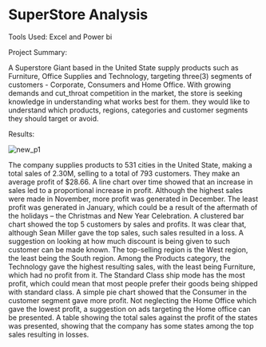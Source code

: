 # SuperStore Analysis

Tools Used: Excel and Power bi

Project Summary:

A Superstore Giant based in the United State supply products such as Furniture, Office Supplies and Technology, targeting three(3) segments of customers - Corporate, Consumers and Home Office.
With growing demands and cut_throat competition in the market, the store is seeking knowledge in understanding what works best for them. they would like to understand which products, regions, categories and customer segments they should target or avoid.

Results:

![new_p1](https://user-images.githubusercontent.com/60974441/170834868-fbbb485e-9747-4d8b-b08a-b219cb4644b9.PNG)

The company supplies products to 531 cities in the United State, making a total sales of 2.30M, selling to a total of 793 customers. They make an average profit of $28.66.
A line chart over time showed that an increase in sales led to a proportional increase in profit. Although the highest sales were made in November, more profit was generated in December. The least profit was generated in January, which could be a result of the aftermath of the holidays – the Christmas and New Year Celebration.
A clustered bar chart showed the top 5 customers by sales and profits. It was clear that, although Sean Miller gave the top sales, such sales resulted in a loss. A suggestion on looking at how much discount is being given to such customer can be made known.
The top-selling region is the West region, the least being the South region. Among the Products category, the Technology gave the highest resulting sales, with the least being Furniture, which had no profit from it.
The Standard Class ship mode has the most profit, which could mean that most people prefer their goods being shipped with standard class.
A simple pie chart showed that the Consumer in the customer segment gave more profit. Not neglecting the Home Office which gave the lowest profit, a suggestion on ads targeting the Home office can be presented.
A table showing the total sales against the profit of the states was presented, showing that the company has some states among the top sales resulting in losses.
